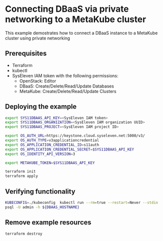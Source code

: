 # Connecting DBaaS via private networking to a MetaKube cluster

This example demostrates how to connect a DBaaS instance to a MetaKube cluster using private networking

## Prerequisites

- Terraform
- kubectl
- SysEleven IAM token with the following permissions:
  - OpenStack: Editor
  - DBaaS: Create/Delete/Read/Update Databases
  - MetaKube: Create/Delete/Read/Update Clusters

## Deploying the example

```bash
export SYS11DBAAS_API_KEY=<SysEleven IAM token>
export SYS11DBAAS_ORGANIZATION=<SysEleven IAM organization UUID>
export SYS11DBAAS_PROJECT=<SysEleven IAM project ID>

export OS_AUTH_URL=https://keystone.cloud.syseleven.net:5000/v3/
export OS_AUTH_TYPE=v3applicationcredential
export OS_APPLICATION_CREDENTIAL_ID=s11auth
export OS_APPLICATION_CREDENTIAL_SECRET=$SYS11DBAAS_API_KEY
export OS_IDENTITY_API_VERSION=3

export METAKUBE_TOKEN=$SYS11DBAAS_API_KEY

terraform init
terraform apply
```

## Verifying functionality

```bash
KUBECONFIG=./kubeconfig  kubectl run --rm=true --restart=Never --stdin --tty dbaas-connector --image=alpine/psql --command -- sh
psql -U admin -h ${DBAAS_HOSTNAME}
```

## Remove example resources

```bash
terraform destroy
```
